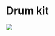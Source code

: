 # Drum kit
<img src="https://github.com/user-attachments/assets/ad71ab50-9512-4dfe-811c-32e36fcad3e8">
